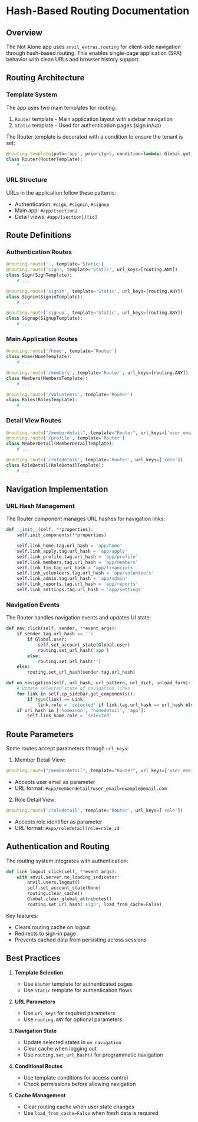 # Hash-Based Routing Documentation

## Overview

The Not Alone app uses `anvil_extras.routing` for client-side navigation through hash-based routing. This enables single-page application (SPA) behavior with clean URLs and browser history support.

## Routing Architecture

### Template System

The app uses two main templates for routing:

1. `Router` template - Main application layout with sidebar navigation
2. `Static` template - Used for authentication pages (sign in/up)

The Router template is decorated with a condition to ensure the tenant is set:

```python
@routing.template(path='app', priority=5, condition=lambda: Global.get_s('tenant') is not None)
class Router(RouterTemplate):
    # ...
```

### URL Structure

URLs in the application follow these patterns:

- Authentication: `#sign`, `#signin`, `#signup`
- Main app: `#app/[section]`
- Detail views: `#app/[section]/[id]`

## Route Definitions

### Authentication Routes

```python
@routing.route('', template='Static')
@routing.route('sign', template='Static', url_keys=[routing.ANY])
class Sign(SignTemplate):
    # ...

@routing.route('signin', template='Static', url_keys=[routing.ANY])
class Signin(SigninTemplate):
    # ...

@routing.route('signup', template='Static', url_keys=[routing.ANY])
class Signup(SignupTemplate):
    # ...
```

### Main Application Routes

```python
@routing.route('/home', template='Router')
class Home(HomeTemplate):
    # ...

@routing.route('/members', template='Router', url_keys=[routing.ANY])
class Members(MembersTemplate):
    # ...

@routing.route('/volunteers', template='Router')
class Roles(RolesTemplate):
    # ...
```

### Detail View Routes

```python
@routing.route("/memberdetail", template="Router", url_keys=['user_email'])
@routing.route('/profile', template='Router')
class MemberDetail(MemberDetailTemplate):
    # ...

@routing.route('/roledetail', template='Router', url_keys=['role'])
class RoleDetail(RoleDetailTemplate):
    # ...
```

## Navigation Implementation

### URL Hash Management

The Router component manages URL hashes for navigation links:

```python
def __init__(self, **properties):
    self.init_components(**properties)

    self.link_home.tag.url_hash = 'app/home'
    self.link_apply.tag.url_hash = 'app/apply'
    self.link_profile.tag.url_hash = 'app/profile'
    self.link_members.tag.url_hash = 'app/members'
    self.link_fin.tag.url_hash = 'app/financials'
    self.link_volunteers.tag.url_hash = 'app/volunteers'
    self.link_admin.tag.url_hash = 'app/admin'
    self.link_reports.tag.url_hash = 'app/reports'
    self.link_settings.tag.url_hash = 'app/settings'
```

### Navigation Events

The Router handles navigation events and updates UI state:

```python
def nav_click(self, sender, **event_args):
    if sender.tag.url_hash == '':
        if Global.user:
            self.set_account_state(Global.user)
            routing.set_url_hash('app')
        else:
            routing.set_url_hash('')
    else:
        routing.set_url_hash(sender.tag.url_hash)

def on_navigation(self, url_hash, url_pattern, url_dict, unload_form):
    # Update selected state of navigation links
    for link in self.cp_sidebar.get_components():
        if type(link) == Link:
            link.role = 'selected' if link.tag.url_hash == url_hash else None
    if url_hash in ['homeanon', 'homedetail', 'app']:
        self.link_home.role = 'selected'
```

## Route Parameters

Some routes accept parameters through `url_keys`:

1. Member Detail View:
```python
@routing.route("/memberdetail", template="Router", url_keys=['user_email'])
```
- Accepts user email as parameter
- URL format: `#app/memberdetail?user_email=example@email.com`

2. Role Detail View:
```python
@routing.route('/roledetail', template='Router', url_keys=['role'])
```
- Accepts role identifier as parameter
- URL format: `#app/roledetail?role=role_id`

## Authentication and Routing

The routing system integrates with authentication:

```python
def link_logout_click(self, **event_args):
    with anvil.server.no_loading_indicator:
        anvil.users.logout()
        self.set_account_state(None)
        routing.clear_cache()
        Global.clear_global_attributes()
        routing.set_url_hash('sign', load_from_cache=False)
```

Key features:
- Clears routing cache on logout
- Redirects to sign-in page
- Prevents cached data from persisting across sessions

## Best Practices

1. **Template Selection**
   - Use `Router` template for authenticated pages
   - Use `Static` template for authentication flows

2. **URL Parameters**
   - Use `url_keys` for required parameters
   - Use `routing.ANY` for optional parameters

3. **Navigation State**
   - Update selected states in `on_navigation`
   - Clear cache when logging out
   - Use `routing.set_url_hash()` for programmatic navigation

4. **Conditional Routes**
   - Use template conditions for access control
   - Check permissions before allowing navigation

5. **Cache Management**
   - Clear routing cache when user state changes
   - Use `load_from_cache=False` when fresh data is required
